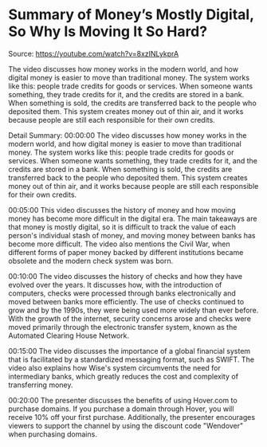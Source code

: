 # Summary of Money’s Mostly Digital, So Why Is Moving It So Hard?

Source: https://youtube.com/watch?v=8xzINLykprA

The video discusses how money works in the modern world, and how digital money is easier to move than traditional money. The system works like this: people trade credits for goods or services. When someone wants something, they trade credits for it, and the credits are stored in a bank. When something is sold, the credits are transferred back to the people who deposited them. This system creates money out of thin air, and it works because people are still each responsible for their own credits.

Detail Summary: 
00:00:00
The video discusses how money works in the modern world, and how digital money is easier to move than traditional money. The system works like this: people trade credits for goods or services. When someone wants something, they trade credits for it, and the credits are stored in a bank. When something is sold, the credits are transferred back to the people who deposited them. This system creates money out of thin air, and it works because people are still each responsible for their own credits.

00:05:00
This video discusses the history of money and how moving money has become more difficult in the digital era. The main takeaways are that money is mostly digital, so it is difficult to track the value of each person's individual stash of money, and moving money between banks has become more difficult. The video also mentions the Civil War, when different forms of paper money backed by different institutions became obsolete and the modern check system was born.

00:10:00
The video discusses the history of checks and how they have evolved over the years. It discusses how, with the introduction of computers, checks were processed through banks electronically and moved between banks more efficiently. The use of checks continued to grow and by the 1990s, they were being used more widely than ever before. With the growth of the internet, security concerns arose and checks were moved primarily through the electronic transfer system, known as the Automated Clearing House Network.

00:15:00
The video discusses the importance of a global financial system that is facilitated by a standardized messaging format, such as SWIFT. The video also explains how Wise's system circumvents the need for intermediary banks, which greatly reduces the cost and complexity of transferring money.

00:20:00
The presenter discusses the benefits of using Hover.com to purchase domains. If you purchase a domain through Hover, you will receive 10% off your first purchase. Additionally, the presenter encourages viewers to support the channel by using the discount code "Wendover" when purchasing domains.

